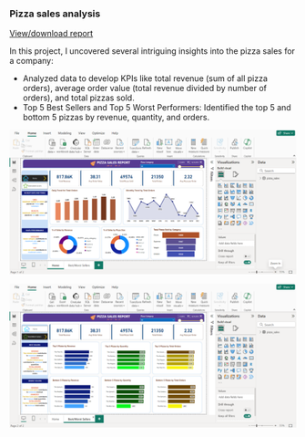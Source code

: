 ### Pizza sales analysis

[View/download report](https://github.com/rizsocial/Data-Analysis/blob/main/Data%20Analysis%20with%20Power%20BI/Pizza%20Sales%20Report/Pizza%20Sales%20Report.pbix)

In this project, I uncovered several intriguing insights into the pizza sales for a company:
- Analyzed data to develop KPIs like total revenue (sum of all pizza orders), average order value (total revenue divided by number of orders), and total pizzas sold.
- Top 5 Best Sellers and Top 5 Worst Performers: Identified the top 5 and bottom 5 pizzas by revenue, quantity, and orders.

![Dashboard](
https://github.com/rizsocial/Data-Analysis/blob/main/Data%20Analysis%20with%20Power%20BI/Pizza%20Sales%20Report/1.png)

![Dashboard 2](https://github.com/rizsocial/Data-Analysis/blob/main/Data%20Analysis%20with%20Power%20BI/Pizza%20Sales%20Report/2.png)
